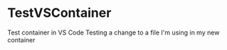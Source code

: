 # TestVSContainer
Test container in VS Code
Testing a change to a file I'm using in my new container

